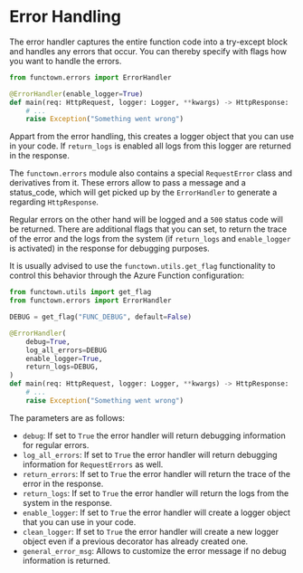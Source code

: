 # Error Handling

The error handler captures the entire function code into a try-except block and handles
any errors that occur. You can thereby specify with flags how you want to handle the
errors.

```python
from functown.errors import ErrorHandler

@ErrorHandler(enable_logger=True)
def main(req: HttpRequest, logger: Logger, **kwargs) -> HttpResponse:
    # ...
    raise Exception("Something went wrong")
```

Appart from the error handling, this creates a logger object that you can use in your
code. If `return_logs` is enabled all logs from this logger are returned in the
response.

The `functown.errors` module also contains a special `RequestError` class and
derivatives from it. These errors allow to pass a message and a status_code, which will
get picked up by the `ErrorHandler` to generate a regarding `HttpResponse`.

Regular errors on the other hand will be logged and a `500` status code will be
returned. There are additional flags that you can set, to return the trace of the error
and the logs from the system (if `return_logs` and `enable_logger` is activated) in the
response for debugging purposes.

It is usually advised to use the `functown.utils.get_flag` functionality to control this
behavior through the Azure Function configuration:

```python
from functown.utils import get_flag
from functown.errors import ErrorHandler

DEBUG = get_flag("FUNC_DEBUG", default=False)

@ErrorHandler(
    debug=True,
    log_all_errors=DEBUG
    enable_logger=True,
    return_logs=DEBUG,
)
def main(req: HttpRequest, logger: Logger, **kwargs) -> HttpResponse:
    # ...
    raise Exception("Something went wrong")
```

The parameters are as follows:

* `debug`: If set to `True` the error handler will return debugging information for
    regular errors.
* `log_all_errors`: If set to `True` the error handler will return debugging information
    for `RequestErrors` as well.
* `return_errors`: If set to `True` the error handler will return the trace of the error
    in the response.
* `return_logs`: If set to `True` the error handler will return the logs from the system
    in the response.
* `enable_logger`: If set to `True` the error handler will create a logger object that
    you can use in your code.
* `clean_logger`: If set to `True` the error handler will create a new logger object
    even if a previous decorator has already created one.
* `general_error_msg`: Allows to customize the error message if no debug information is
    returned.